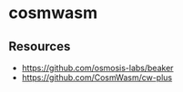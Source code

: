 # cosmwasm

## Resources

- https://github.com/osmosis-labs/beaker
- https://github.com/CosmWasm/cw-plus